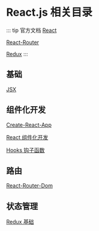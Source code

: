 # React.js 相关目录

::: tip 官方文档
[React](https://react.docschina.org/)

[React-Router](https://reactrouter.com/)

[Redux](https://www.redux.org.cn/)
:::

## 基础

[JSX](./JSX.md)


## 组件化开发

[Create-React-App](./Create-React-App.md)

[React 组件化开发](./React-Component.md)

[Hooks 钩子函数](./Hooks.md)

## 路由

[React-Router-Dom](./React-Router-Dom.md)

## 状态管理

[Redux 基础](./Redux.md)
